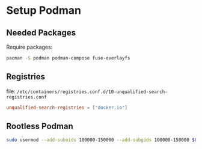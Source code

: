 # Setup Podman

## Needed Packages

Require packages:

```sh
pacman -S podman podman-compose fuse-overlayfs
```

## Registries

file: `/etc/containers/registries.conf.d/10-unqualified-search-registries.conf`

```conf
unqualified-search-registries = ["docker.io"]
```

## Rootless Podman

```sh
sudo usermod --add-subuids 100000-150000 --add-subgids 100000-150000 $USER
```
